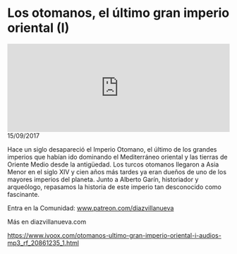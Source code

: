 # Los otomanos, el último gran imperio oriental (I)
<iframe id='audio_88903085' frameborder='0' allowfullscreen='' scrolling='no' height='200' style='width:100%;' src='https://www.ivoox.com/player_ej_20861235_6_1.html' loading='lazy'></iframe>15/09/2017

Hace un siglo desapareció el Imperio Otomano, el último de los grandes imperios que habían ido dominando el Mediterráneo oriental y las tierras de Oriente Medio desde la antigüedad. Los turcos otomanos llegaron a Asia Menor en el siglo XIV y cien años más tardes ya eran dueños de uno de los mayores imperios del planeta. Junto a Alberto Garín, historiador y arqueólogo, repasamos la historia de este imperio tan desconocido como fascinante. 

 Entra en la Comunidad: www.patreon.com/diazvillanueva

 Más en diazvillanueva.com

https://www.ivoox.com/otomanos-ultimo-gran-imperio-oriental-i-audios-mp3_rf_20861235_1.html
